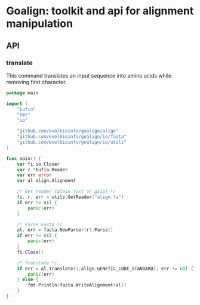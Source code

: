 # Goalign: toolkit and api for alignment manipulation

## API

### translate

This command translates an input sequence into amino acids while removing first character.


```go
package main

import (
	"bufio"
	"fmt"
	"io"

	"github.com/evolbioinfo/goalign/align"
	"github.com/evolbioinfo/goalign/io/fasta"
	"github.com/evolbioinfo/goalign/io/utils"
)

func main() {
	var fi io.Closer
	var r *bufio.Reader
	var err error
	var al align.Alignment

	/* Get reader (plain text or gzip) */
	fi, r, err = utils.GetReader("align.fa")
	if err != nil {
		panic(err)
	}

	/* Parse Fasta */
	al, err = fasta.NewParser(r).Parse()
	if err != nil {
		panic(err)
	}
	fi.Close()

	/* Translate */
	if err = al.Translate(1,align.GENETIC_CODE_STANDARD); err != nil {
		panic(err)
	} else {
		fmt.Println(fasta.WriteAlignment(al))
	}
}
```
